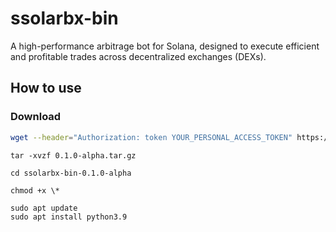 # ssolarbx-bin

A high-performance arbitrage bot for Solana, designed to execute efficient and profitable trades across decentralized exchanges (DEXs).

## How to use

### Download

```sh
wget --header="Authorization: token YOUR_PERSONAL_ACCESS_TOKEN" https://github.com/sssuperbot/ssolarbx-bin/archive/refs/tags/{version}.tar.gz

```

```
tar -xvzf 0.1.0-alpha.tar.gz

cd ssolarbx-bin-0.1.0-alpha

chmod +x \*
```

```
sudo apt update
sudo apt install python3.9
```

